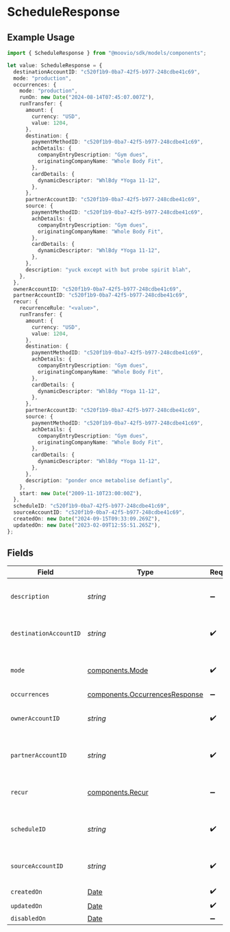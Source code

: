 # ScheduleResponse

## Example Usage

```typescript
import { ScheduleResponse } from "@moovio/sdk/models/components";

let value: ScheduleResponse = {
  destinationAccountID: "c520f1b9-0ba7-42f5-b977-248cdbe41c69",
  mode: "production",
  occurrences: {
    mode: "production",
    runOn: new Date("2024-08-14T07:45:07.007Z"),
    runTransfer: {
      amount: {
        currency: "USD",
        value: 1204,
      },
      destination: {
        paymentMethodID: "c520f1b9-0ba7-42f5-b977-248cdbe41c69",
        achDetails: {
          companyEntryDescription: "Gym dues",
          originatingCompanyName: "Whole Body Fit",
        },
        cardDetails: {
          dynamicDescriptor: "WhlBdy *Yoga 11-12",
        },
      },
      partnerAccountID: "c520f1b9-0ba7-42f5-b977-248cdbe41c69",
      source: {
        paymentMethodID: "c520f1b9-0ba7-42f5-b977-248cdbe41c69",
        achDetails: {
          companyEntryDescription: "Gym dues",
          originatingCompanyName: "Whole Body Fit",
        },
        cardDetails: {
          dynamicDescriptor: "WhlBdy *Yoga 11-12",
        },
      },
      description: "yuck except with but probe spirit blah",
    },
  },
  ownerAccountID: "c520f1b9-0ba7-42f5-b977-248cdbe41c69",
  partnerAccountID: "c520f1b9-0ba7-42f5-b977-248cdbe41c69",
  recur: {
    recurrenceRule: "<value>",
    runTransfer: {
      amount: {
        currency: "USD",
        value: 1204,
      },
      destination: {
        paymentMethodID: "c520f1b9-0ba7-42f5-b977-248cdbe41c69",
        achDetails: {
          companyEntryDescription: "Gym dues",
          originatingCompanyName: "Whole Body Fit",
        },
        cardDetails: {
          dynamicDescriptor: "WhlBdy *Yoga 11-12",
        },
      },
      partnerAccountID: "c520f1b9-0ba7-42f5-b977-248cdbe41c69",
      source: {
        paymentMethodID: "c520f1b9-0ba7-42f5-b977-248cdbe41c69",
        achDetails: {
          companyEntryDescription: "Gym dues",
          originatingCompanyName: "Whole Body Fit",
        },
        cardDetails: {
          dynamicDescriptor: "WhlBdy *Yoga 11-12",
        },
      },
      description: "ponder once metabolise defiantly",
    },
    start: new Date("2009-11-10T23:00:00Z"),
  },
  scheduleID: "c520f1b9-0ba7-42f5-b977-248cdbe41c69",
  sourceAccountID: "c520f1b9-0ba7-42f5-b977-248cdbe41c69",
  createdOn: new Date("2024-09-15T09:33:09.269Z"),
  updatedOn: new Date("2023-02-09T12:55:51.265Z"),
};
```

## Fields

| Field                                                                                         | Type                                                                                          | Required                                                                                      | Description                                                                                   | Example                                                                                       |
| --------------------------------------------------------------------------------------------- | --------------------------------------------------------------------------------------------- | --------------------------------------------------------------------------------------------- | --------------------------------------------------------------------------------------------- | --------------------------------------------------------------------------------------------- |
| `description`                                                                                 | *string*                                                                                      | :heavy_minus_sign:                                                                            | Simple description to place on the transfer.                                                  |                                                                                               |
| `destinationAccountID`                                                                        | *string*                                                                                      | :heavy_check_mark:                                                                            | N/A                                                                                           | c520f1b9-0ba7-42f5-b977-248cdbe41c69                                                          |
| `mode`                                                                                        | [components.Mode](../../models/components/mode.md)                                            | :heavy_check_mark:                                                                            | The operating mode for an account.                                                            | production                                                                                    |
| `occurrences`                                                                                 | [components.OccurrencesResponse](../../models/components/occurrencesresponse.md)              | :heavy_minus_sign:                                                                            | N/A                                                                                           |                                                                                               |
| `ownerAccountID`                                                                              | *string*                                                                                      | :heavy_check_mark:                                                                            | N/A                                                                                           | c520f1b9-0ba7-42f5-b977-248cdbe41c69                                                          |
| `partnerAccountID`                                                                            | *string*                                                                                      | :heavy_check_mark:                                                                            | N/A                                                                                           | c520f1b9-0ba7-42f5-b977-248cdbe41c69                                                          |
| `recur`                                                                                       | [components.Recur](../../models/components/recur.md)                                          | :heavy_minus_sign:                                                                            | Defines configuration for recurring transfers.                                                |                                                                                               |
| `scheduleID`                                                                                  | *string*                                                                                      | :heavy_check_mark:                                                                            | N/A                                                                                           | c520f1b9-0ba7-42f5-b977-248cdbe41c69                                                          |
| `sourceAccountID`                                                                             | *string*                                                                                      | :heavy_check_mark:                                                                            | N/A                                                                                           | c520f1b9-0ba7-42f5-b977-248cdbe41c69                                                          |
| `createdOn`                                                                                   | [Date](https://developer.mozilla.org/en-US/docs/Web/JavaScript/Reference/Global_Objects/Date) | :heavy_check_mark:                                                                            | N/A                                                                                           |                                                                                               |
| `updatedOn`                                                                                   | [Date](https://developer.mozilla.org/en-US/docs/Web/JavaScript/Reference/Global_Objects/Date) | :heavy_check_mark:                                                                            | N/A                                                                                           |                                                                                               |
| `disabledOn`                                                                                  | [Date](https://developer.mozilla.org/en-US/docs/Web/JavaScript/Reference/Global_Objects/Date) | :heavy_minus_sign:                                                                            | N/A                                                                                           |                                                                                               |